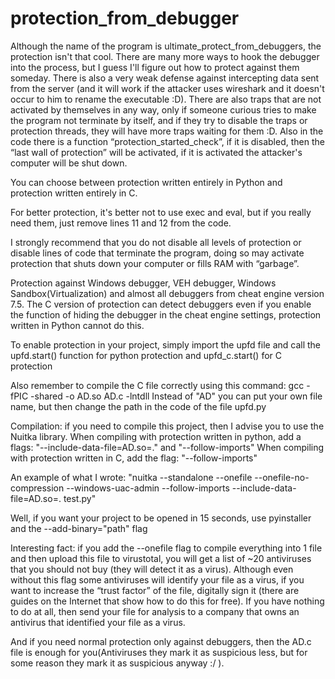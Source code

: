 # protection_from_debugger
Although the name of the program is ultimate_protect_from_debuggers, the protection isn't that cool. There are many more ways to hook the debugger into the process, but I guess I'll figure out how to protect against them someday. There is also a very weak defense against intercepting data sent from the server (and it will work if the attacker uses wireshark and it doesn't occur to him to rename the executable :D). There are also traps that are not activated by themselves in any way, only if someone curious tries to make the program not terminate by itself, and if they try to disable the traps or protection threads, they will have more traps waiting for them :D. Also in the code there is a function “protection_started_check”, if it is disabled, then the “last wall of protection” will be activated, if it is activated the attacker's computer will be shut down.

You can choose between protection written entirely in Python and protection written entirely in C.


For better protection, it's better not to use exec and eval, but if you really need them, just remove lines 11 and 12 from the code.

I strongly recommend that you do not disable all levels of protection or disable lines of code that terminate the program, 
doing so may activate protection that shuts down your computer or fills RAM with “garbage”.

Protection against Windows debugger, VEH debugger, Windows Sandbox(Virtualization) and almost all debuggers from cheat engine version 7.5.
The C version of protection can detect debuggers even if you enable the function of hiding the debugger in the cheat engine settings, 
protection written in Python cannot do this.

To enable protection in your project, simply import the upfd file and call the upfd.start() function for python protection
and upfd_c.start() for C protection

Also remember to compile the C file correctly using this command: gcc -fPIC -shared -o AD.so AD.c -lntdll
Instead of "AD" you can put your own file name, but then change the path in the code of the file upfd.py

Compilation: if you need to compile this project, then I advise you to use the Nuitka library. 
When compiling with protection written in python, add a flags: "--include-data-file=AD.so=." and "--follow-imports"
When compiling with protection written in C, add the flag: "--follow-imports"

An example of what I wrote: "nuitka --standalone --onefile --onefile-no-compression --windows-uac-admin --follow-imports --include-data-file=AD.so=. test.py"

Well, if you want your project to be opened in 15 seconds, use pyinstaller and the --add-binary="path" flag

Interesting fact: if you add the --onefile flag to compile everything 
into 1 file and then upload this file to virustotal, 
you will get a list of ~20 antiviruses that you should not buy (they will detect it as a virus). 
Although even without this flag some antiviruses will identify your file as a virus, if you want to increase the “trust factor” of the file, digitally sign it (there are guides on the Internet that show how to do this for free).
If you have nothing to do at all, then send your file for analysis to a company that owns an antivirus that identified your file as a virus.

And if you need normal protection only against debuggers, then the AD.c file is enough for you(Antiviruses they mark it as suspicious less, but for some reason they mark it as suspicious anyway :/  ).
